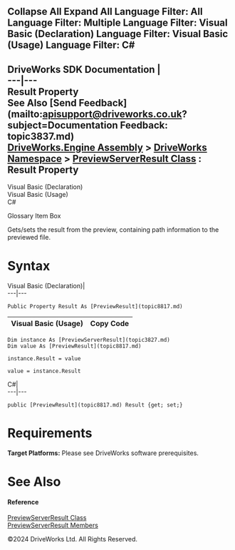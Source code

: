        

 Collapse All Expand All  Language Filter: All  Language Filter: Multiple  Language Filter: Visual Basic (Declaration) Language Filter: Visual Basic (Usage) Language Filter: C#  
---  
DriveWorks SDK Documentation  |   
---|---  
Result Property   
See Also [Send Feedback](mailto:apisupport@driveworks.co.uk?subject=Documentation Feedback: topic3837.md)  
[DriveWorks.Engine Assembly](topic2156.md) > [DriveWorks Namespace](topic2159.md) > [PreviewServerResult Class](topic3827.md) : Result Property  
---  
  
Visual Basic (Declaration)    
Visual Basic (Usage)    
C# 

Glossary Item Box

Gets/sets the result from the preview, containing path information to the previewed file. 

# Syntax

Visual Basic (Declaration)|   
---|---  
      
    
    Public Property Result As [PreviewResult](topic8817.md)  
  
Visual Basic (Usage)| Copy Code  
---|---  
      
    
    Dim instance As [PreviewServerResult](topic3827.md)
    Dim value As [PreviewResult](topic8817.md)
     
    instance.Result = value
     
    value = instance.Result  
  
C#|   
---|---  
      
    
    public [PreviewResult](topic8817.md) Result {get; set;}  
  
# Requirements

**Target Platforms:** Please see DriveWorks software prerequisites.

# See Also

#### Reference

[PreviewServerResult Class](topic3827.md)   
[PreviewServerResult Members](topic3828.md)

©2024 DriveWorks Ltd. All Rights Reserved.
